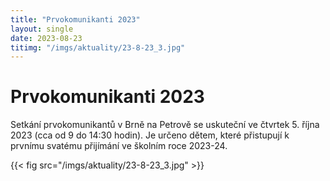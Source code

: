 ```yaml
---
title: "Prvokomunikanti 2023"
layout: single
date: 2023-08-23
titimg: "/imgs/aktuality/23-8-23_3.jpg"
---
```

# Prvokomunikanti 2023
Setkání prvokomunikantů v Brně na Petrově se uskuteční ve čtvrtek 5. října 2023 (cca od 9 do 14:30 hodin). Je určeno dětem, které přistupují k prvnímu svatému přijímání ve školním roce 2023-24.

{{< fig src="/imgs/aktuality/23-8-23_3.jpg" >}}